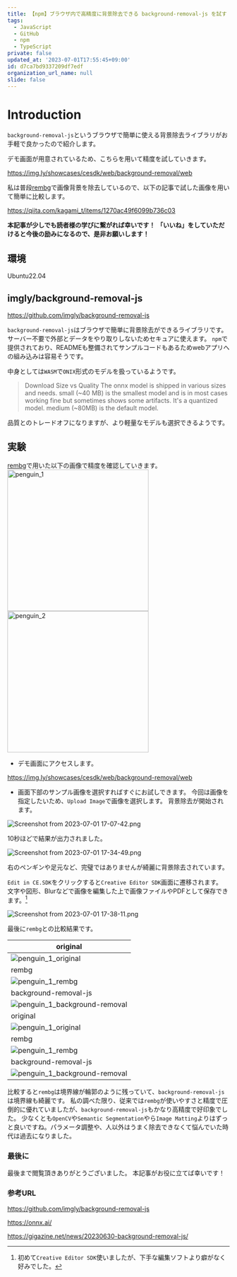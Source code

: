 ```yaml
---
title: 【npm】ブラウザ内で高精度に背景除去できる background-removal-js を試す
tags:
  - JavaScript
  - GitHub
  - npm
  - TypeScript
private: false
updated_at: '2023-07-01T17:55:45+09:00'
id: d7ca7bd9337209df7edf
organization_url_name: null
slide: false
---
```

# Introduction

`background-removal-js`というブラウザで簡単に使える背景除去ライブラリがお手軽で良かったので紹介します。

デモ画面が用意されているため、こちらを用いて精度を試していきます。

https://img.ly/showcases/cesdk/web/background-removal/web

私は普段[rembg](https://qiita.com/kagami_t/items/1270ac49f6099b736c03)で画像背景を除去しているので、以下の記事で試した画像を用いて簡単に比較します。

https://qiita.com/kagami_t/items/1270ac49f6099b736c03

__本記事が少しでも読者様の学びに繋がれば幸いです！__
__「いいね」をしていただけると今後の励みになるので、是非お願いします！__

## 環境
Ubuntu22.04

## imgly/background-removal-js

https://github.com/imgly/background-removal-js

`background-removal-js`はブラウザで簡単に背景除去ができるライブラリです。
サーバー不要で外部とデータをやり取りしないためセキュアに使えます。
`npm`で提供されており、READMEも整備されてサンプルコードもあるためwebアプリへの組み込みは容易そうです。

中身としては`WASM`で`ONIX`形式のモデルを扱っているようです。

>Download Size vs Quality
The onnx model is shipped in various sizes and needs.
small (~40 MB) is the smallest model and is in most cases working fine but sometimes shows some artifacts. It's a quantized model.
medium (~80MB) is the default model.

品質とのトレードオフになりますが、より軽量なモデルも選択できるようです。

## 実験

[rembg](https://qiita.com/kagami_t/items/1270ac49f6099b736c03)で用いた以下の画像で精度を確認していきます。
    <img width="320" alt="penguin_1" src="https://qiita-image-store.s3.ap-northeast-1.amazonaws.com/0/3292052/24dfb079-9f78-adfc-869d-01f2c5b5b3a1.jpeg"><img width="320" alt="penguin_2" src="https://qiita-image-store.s3.ap-northeast-1.amazonaws.com/0/3292052/9981078e-d2ac-477e-70c8-9b248d120a20.jpeg">

- デモ画面にアクセスします。

https://img.ly/showcases/cesdk/web/background-removal/web

- 画面下部のサンプル画像を選択すればすぐにお試しできます。
今回は画像を指定したいため、`Upload Image`で画像を選択します。
背景除去が開始されます。

![Screenshot from 2023-07-01 17-07-42.png](https://qiita-image-store.s3.ap-northeast-1.amazonaws.com/0/3292052/fbb0a020-2372-6a1c-9097-fe340d3f9a28.png)

10秒ほどで結果が出力されました。

![Screenshot from 2023-07-01 17-34-49.png](https://qiita-image-store.s3.ap-northeast-1.amazonaws.com/0/3292052/2abc5810-ba02-5f6a-d0ce-6a28356d8f37.png)


右のペンギンや足元など、完璧ではありませんが綺麗に背景除去されています。

`Edit in CE.SDK`をクリックすると`Creative Editor SDK`画面に遷移されます。
文字や図形、Blurなどで画像を編集した上で画像ファイルやPDFとして保存できます。[^1]
[^1]:初めて`Creative Editor SDK`使いましたが、下手な編集ソフトより癖がなく好みでした。

![Screenshot from 2023-07-01 17-38-11.png](https://qiita-image-store.s3.ap-northeast-1.amazonaws.com/0/3292052/bd59a5c7-d36f-1ab6-ed8e-43d96a7d17d4.png)

最後に`rembg`との比較結果です。

|original|
|---|
|<img alt="penguin_1_original" src="https://qiita-image-store.s3.ap-northeast-1.amazonaws.com/0/3292052/24dfb079-9f78-adfc-869d-01f2c5b5b3a1.jpeg">|
|rembg|
|<img alt="penguin_1_rembg" src="https://qiita-image-store.s3.ap-northeast-1.amazonaws.com/0/3292052/615f4a32-bed2-7345-2d08-27a0f258e34b.png">|<img width="128" alt="penguin" src="https://qiita-image-store.s3.ap-northeast-1.amazonaws.com/0/3292052/e39dadb5-fc18-b615-827d-453baa59c606.jpeg">
|background-removal-js|
|<img alt="penguin_1_background-removal" src="https://qiita-image-store.s3.ap-northeast-1.amazonaws.com/0/3292052/ae3fd332-bd68-1a61-89da-9bddb1df8b17.png">|<img width="128" alt="penguin_lr" src="https://qiita-image-store.s3.ap-northeast-1.amazonaws.com/0/3292052/ae3fd332-bd68-1a61-89da-9bddb1df8b17.png">
|original|
|<img alt="penguin_1_original" src="https://qiita-image-store.s3.ap-northeast-1.amazonaws.com/0/3292052/9981078e-d2ac-477e-70c8-9b248d120a20.jpeg">|
|rembg|
|<img alt="penguin_1_rembg" src="https://qiita-image-store.s3.ap-northeast-1.amazonaws.com/0/3292052/a0081fda-797e-210b-8170-9ef4290f05a8.png">|
|background-removal-js|
|<img alt="penguin_1_background-removal" src="https://qiita-image-store.s3.ap-northeast-1.amazonaws.com/0/3292052/5e698615-64ef-9c2c-0f37-4794e46e5219.png">|

比較すると`rembg`は境界線が輪郭のように残っていて、`background-removal-js`は境界線も綺麗です。
私の調べた限り、従来では`rembg`が使いやすさと精度で圧倒的に優れていましたが、`background-removal-js`もかなり高精度で好印象でした。
少なくとも`OpenCV`や`Semantic Segmentation`やら`Image Matting`よりはずっと良いですね。パラメータ調整や、人以外はうまく除去できなくて悩んでいた時代は過去になりました。

### 最後に



最後まで閲覧頂きありがとうございました。
本記事がお役に立てば幸いです！


### 参考URL

https://github.com/imgly/background-removal-js

https://onnx.ai/

https://gigazine.net/news/20230630-background-removal-js/

